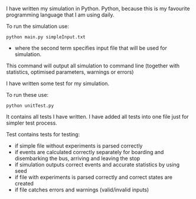 I have written my simulation in Python. Python, because this is my favourite programming language that I am using 
daily.

To run the simulation use: 

	python main.py simpleInput.txt
	
- where the second term specifies input file that will be used for simulation.

This command will output all simulation to command line (together with statistics, optimised parameters,
warnings or errors)

I have written some test for my simulation.

To run these use:

	python unitTest.py
	
It contains all tests I have written. I have added all tests into one file just for simpler test process.

Test contains tests for testing:
- if simple file without experiments is parsed correctly
- if events are calculated correctly separately for boarding and disembarking the bus, arriving and leaving the stop
- if simulation outputs correct events and accurate statistics by using seed
- if file with experiments is parsed correctly and correct states are created
- if file catches errors and warnings (valid/invalid inputs) 

 